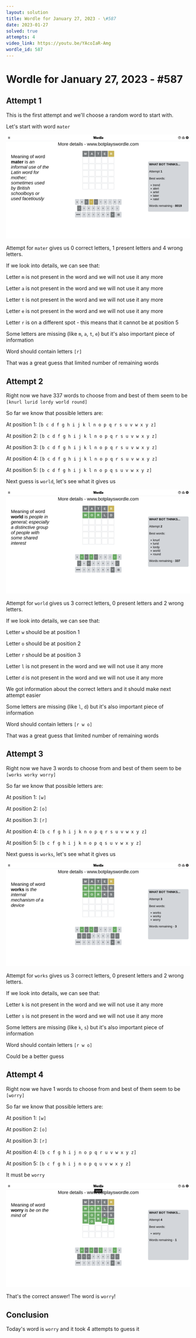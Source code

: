 ```yaml
---
layout: solution
title: Wordle for January 27, 2023 - \#587
date: 2023-01-27
solved: true
attempts: 4
video_link: https://youtu.be/YAcoIaR-Amg
wordle_id: 587
---
```


# Wordle for January 27, 2023 - \#587

## Attempt 1

This is the first attempt and we'll choose a random word to start with.

Let's start with word `mater`

![Attempt 1](2023-01-27/attempt-1.png)

Attempt for `mater` gives us 0 correct letters, 1 present letters and 4 wrong letters.

If we look into details, we can see that:

Letter `m` is not present in the word and we will not use it any more

Letter `a` is not present in the word and we will not use it any more

Letter `t` is not present in the word and we will not use it any more

Letter `e` is not present in the word and we will not use it any more

Letter `r` is on a different spot - this means that it cannot be at position 5

Some letters are missing (like `m`, `a`, `t`, `e`) but it's also important piece of information

Word should contain letters `[r]`

That was a great guess that limited number of remaining words



## Attempt 2

Right now we have 337 words to choose from and best of them seem to be `[knurl lurid lordy world round]`

So far we know that possible letters are:

At position 1: `[b c d f g h i j k l n o p q r s u v w x y z]`

At position 2: `[b c d f g h i j k l n o p q r s u v w x y z]`

At position 3: `[b c d f g h i j k l n o p q r s u v w x y z]`

At position 4: `[b c d f g h i j k l n o p q r s u v w x y z]`

At position 5: `[b c d f g h i j k l n o p q s u v w x y z]`

Next guess is `world`, let's see what it gives us

![Attempt 2](2023-01-27/attempt-2.png)

Attempt for `world` gives us 3 correct letters, 0 present letters and 2 wrong letters.

If we look into details, we can see that:

Letter `w` should be at position 1

Letter `o` should be at position 2

Letter `r` should be at position 3

Letter `l` is not present in the word and we will not use it any more

Letter `d` is not present in the word and we will not use it any more

We got information about the correct letters and it should make next attempt easier

Some letters are missing (like `l`, `d`) but it's also important piece of information

Word should contain letters `[r w o]`

That was a great guess that limited number of remaining words



## Attempt 3

Right now we have 3 words to choose from and best of them seem to be `[works worky worry]`

So far we know that possible letters are:

At position 1: `[w]`

At position 2: `[o]`

At position 3: `[r]`

At position 4: `[b c f g h i j k n o p q r s u v w x y z]`

At position 5: `[b c f g h i j k n o p q s u v w x y z]`

Next guess is `works`, let's see what it gives us

![Attempt 3](2023-01-27/attempt-3.png)

Attempt for `works` gives us 3 correct letters, 0 present letters and 2 wrong letters.

If we look into details, we can see that:

Letter `k` is not present in the word and we will not use it any more

Letter `s` is not present in the word and we will not use it any more

Some letters are missing (like `k`, `s`) but it's also important piece of information

Word should contain letters `[r w o]`

Could be a better guess



## Attempt 4

Right now we have 1 words to choose from and best of them seem to be `[worry]`

So far we know that possible letters are:

At position 1: `[w]`

At position 2: `[o]`

At position 3: `[r]`

At position 4: `[b c f g h i j n o p q r u v w x y z]`

At position 5: `[b c f g h i j n o p q u v w x y z]`

It must be `worry`

![Attempt 4](2023-01-27/attempt-4.png)

That's the correct answer! The word is `worry`!

## Conclusion

Today's word is `worry` and it took 4 attempts to guess it


